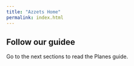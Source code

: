 ```yaml
---
title: "Azzets Home"
permalink: index.html
---
```


## Follow our guidee

Go to the next sections to read the Planes guide.
